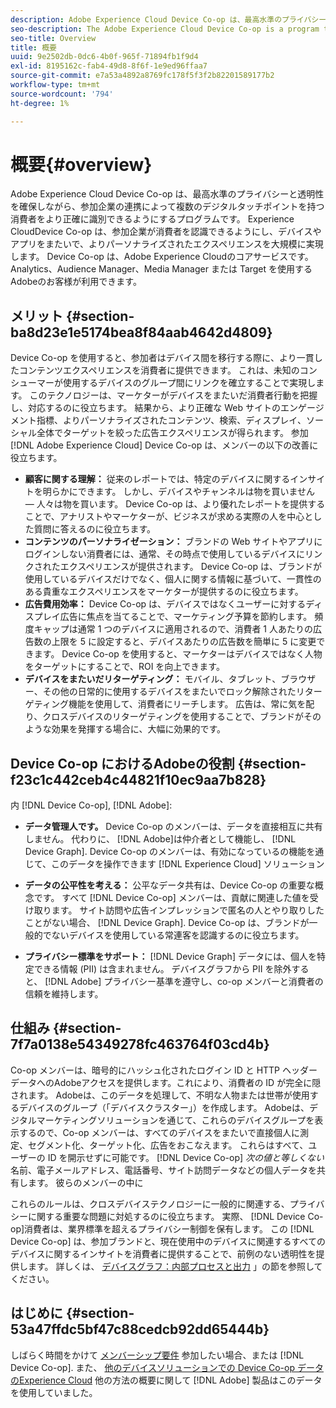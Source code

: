 ```yaml
---
description: Adobe Experience Cloud Device Co-op は、最高水準のプライバシーと透明性を確保しながら、参加企業の連携によって複数のデジタルタッチポイントを持つ消費者をより正確に識別できるようにするプログラムです。 Experience CloudDevice Co-op は、参加企業が消費者を認識できるようにし、デバイスやアプリをまたいで、よりパーソナライズされたエクスペリエンスを大規模に実現します。 Device Co-op は、Adobe Experience Cloudのコアサービスです。 Analytics、Audience Manager、Media Manager または Target を使用するAdobeのお客様が利用できます。
seo-description: The Adobe Experience Cloud Device Co-op is a program that lets participants work together to better identify consumers across digital touch points while ensuring the highest level of privacy and transparency. The Experience Cloud Device Co-op empowers participating brands to recognize their consumers so they can deliver more personalized experiences across devices and apps at massive scale. The Device Co-op is a core service of the Adobe Experience Cloud. It is available to Adobe customers who use Analytics, Audience Manager, Media Optimizer, or Target.
seo-title: Overview
title: 概要
uuid: 9e2502db-0dc6-4b0f-965f-71894fb1f9d4
exl-id: 8195162c-fab4-49d8-8f6f-1e9ed96ffaa7
source-git-commit: e7a53a4892a8769fc178f5f3f2b82201589177b2
workflow-type: tm+mt
source-wordcount: '794'
ht-degree: 1%

---
```


# 概要{#overview}

Adobe Experience Cloud Device Co-op は、最高水準のプライバシーと透明性を確保しながら、参加企業の連携によって複数のデジタルタッチポイントを持つ消費者をより正確に識別できるようにするプログラムです。 Experience CloudDevice Co-op は、参加企業が消費者を認識できるようにし、デバイスやアプリをまたいで、よりパーソナライズされたエクスペリエンスを大規模に実現します。 Device Co-op は、Adobe Experience Cloudのコアサービスです。 Analytics、Audience Manager、Media Manager または Target を使用するAdobeのお客様が利用できます。

## メリット {#section-ba8d23e1e5174bea8f84aab4642d4809}

Device Co-op を使用すると、参加者はデバイス間を移行する際に、より一貫したコンテンツエクスペリエンスを消費者に提供できます。 これは、未知のコンシューマーが使用するデバイスのグループ間にリンクを確立することで実現します。 このテクノロジーは、マーケターがデバイスをまたいだ消費者行動を把握し、対応するのに役立ちます。 結果から、より正確な Web サイトのエンゲージメント指標、よりパーソナライズされたコンテンツ、検索、ディスプレイ、ソーシャル全体でターゲットを絞った広告エクスペリエンスが得られます。 参加 [!DNL Adobe Experience Cloud] Device Co-op は、メンバーの以下の改善に役立ちます。

* **顧客に関する理解：** 従来のレポートでは、特定のデバイスに関するインサイトを明らかにできます。 しかし、デバイスやチャンネルは物を買いません — 人々は物を買います。 Device Co-op は、より優れたレポートを提供することで、アナリストやマーケターが、ビジネスが求める実際の人を中心とした質問に答えるのに役立ちます。
* **コンテンツのパーソナライゼーション：** ブランドの Web サイトやアプリにログインしない消費者には、通常、その時点で使用しているデバイスにリンクされたエクスペリエンスが提供されます。 Device Co-op は、ブランドが使用しているデバイスだけでなく、個人に関する情報に基づいて、一貫性のある貴重なエクスペリエンスをマーケターが提供するのに役立ちます。
* **広告費用効率：** Device Co-op は、デバイスではなくユーザーに対するディスプレイ広告に焦点を当てることで、マーケティング予算を節約します。 頻度キャップは通常 1 つのデバイスに適用されるので、消費者 1 人あたりの広告数の上限を 5 に設定すると、デバイスあたりの広告数を簡単に 5 に変更できます。 Device Co-op を使用すると、マーケターはデバイスではなく人物をターゲットにすることで、ROI を向上できます。
* **デバイスをまたいだリターゲティング：** モバイル、タブレット、ブラウザー、その他の日常的に使用するデバイスをまたいでロック解除されたリターゲティング機能を使用して、消費者にリーチします。 広告は、常に気を配り、クロスデバイスのリターゲティングを使用することで、ブランドがそのような効果を発揮する場合に、大幅に効果的です。

<!--
we may not want to share info in this with customers who have not signed. Also, removed directory from S3.
<p>Download our white-paper, <a href="https://marketing-stage.adobe.com/resources/help/en_US/mcdc/downloads/what_to_expect.pdf" format="https" scope="external"> What to Expect from the Device Co-op</a> for more information. </p>
-->

## Device Co-op におけるAdobeの役割 {#section-f23c1c442ceb4c44821f10ec9aa7b828}

内 [!DNL Device Co-op], [!DNL Adobe]:

* **データ管理人です。** Device Co-op のメンバーは、データを直接相互に共有しません。 代わりに、 [!DNL Adobe]は仲介者として機能し、 [!DNL Device Graph]. Device Co-op のメンバーは、有効になっているの機能を通じて、このデータを操作できます [!DNL Experience Cloud] ソリューション

* **データの公平性を考える：** 公平なデータ共有は、Device Co-op の重要な概念です。 すべて [!DNL Device Co-op] メンバーは、貢献に関連した値を受け取ります。 サイト訪問や広告インプレッションで匿名の人とやり取りしたことがない場合、 [!DNL Device Graph]. Device Co-op は、ブランドが一般的でないデバイスを使用している常連客を認識するのに役立ちます。

* **プライバシー標準をサポート：** [!DNL Device Graph] データには、個人を特定できる情報 (PII) は含まれません。 デバイスグラフから PII を除外すると、 [!DNL Adobe] プライバシー基準を遵守し、co-op メンバーと消費者の信頼を維持します。

## 仕組み {#section-7f7a0138e54349278fc463764f03cd4b}

Co-op メンバーは、暗号的にハッシュ化されたログイン ID と HTTP ヘッダーデータへのAdobeアクセスを提供します。これにより、消費者の ID が完全に隠されます。 Adobeは、このデータを処理して、不明な人物または世帯が使用するデバイスのグループ（「デバイスクラスター」）を作成します。 Adobeは、デジタルマーケティングソリューションを通じて、これらのデバイスグループを表示するので、Co-op メンバーは、すべてのデバイスをまたいで直接個人に測定、セグメント化、ターゲット化、広告をおこなえます。 これらはすべて、ユーザーの ID を開示せずに可能です。 [!DNL Device Co-op] *次の値と等しくない* 名前、電子メールアドレス、電話番号、サイト訪問データなどの個人データを共有します。 彼らのメンバーの中に

これらのルールは、クロスデバイステクノロジーに一般的に関連する、プライバシーに関する重要な問題に対処するのに役立ちます。 実際、 [!DNL Device Co-op]消費者は、業界標準を超えるプライバシー制御を保有します。 この [!DNL Device Co-op] は、参加ブランドと、現在使用中のデバイスに関連するすべてのデバイスに関するインサイトを消費者に提供することで、前例のない透明性を提供します。 詳しくは、 [デバイスグラフ：内部プロセスと出力](../processes/links.md#concept-e9526af3476b478aab7c57b9ed0bab7c) 」の節を参照してください。

## はじめに {#section-53a47ffdc5bf47c88cedcb92dd65444b}

しばらく時間をかけて [メンバーシップ要件](../about/requirements.md#concept-31d3d165d22546afbedf023d32ad3a43) 参加したい場合、または [!DNL Device Co-op]. また、 [他のデバイスソリューションでの Device Co-op データのExperience Cloud](../other-solutions/other-solutions.md#concept-46278a50cfca4e1ab83a3b35077a585f) 他の方法の概要に関して [!DNL Adobe] 製品はこのデータを使用していました。
